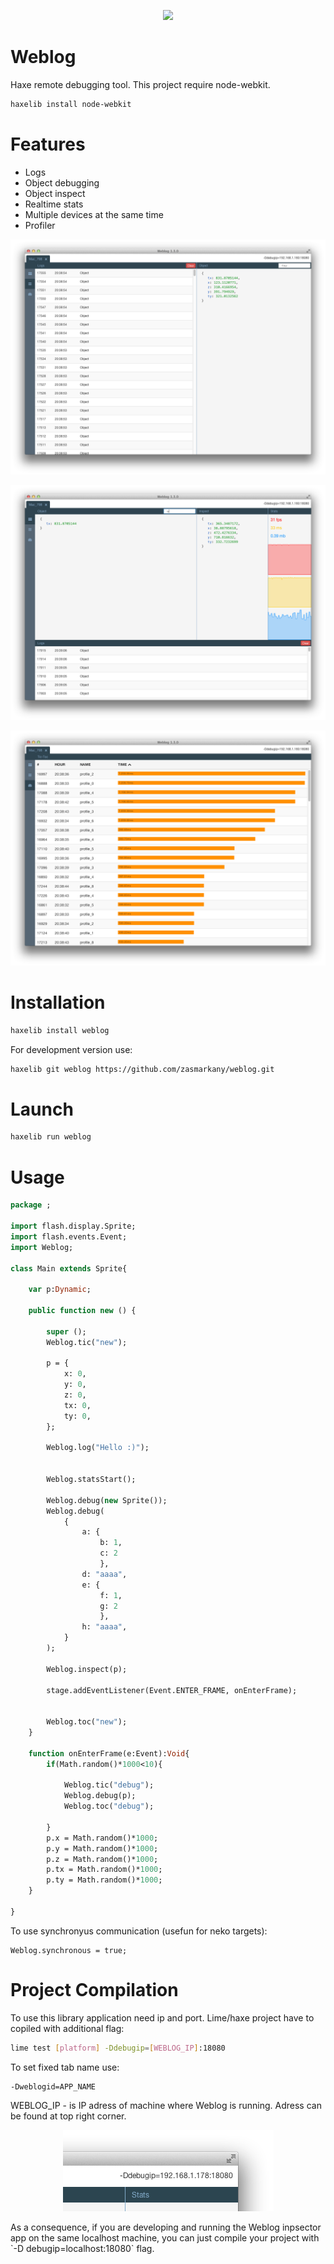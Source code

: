 <p align="center"><img src="webloglogo.png"/></p>

Weblog
============

Haxe remote debugging tool.
This project require node-webkit.
```sh
haxelib install node-webkit
```



Features
=========
- Logs
- Object debugging
- Object inspect
- Realtime stats
- Multiple devices at the same time
- Profiler
<p align="center"><img src="full.png"/></p>
<p align="center"><img src="simple.png"/></p>
<p align="center"><img src="tictoc.png"/></p>



Installation
=========
```sh
haxelib install weblog
```

For development version use:
```sh
haxelib git weblog https://github.com/zasmarkany/weblog.git
```



Launch
=========
```sh
haxelib run weblog
```


Usage
=========
```haxe
package ;

import flash.display.Sprite;
import flash.events.Event;
import Weblog;

class Main extends Sprite{

    var p:Dynamic;

    public function new () {

        super ();
        Weblog.tic("new");
		
		p = {
			x: 0,
			y: 0,
			z: 0,
			tx: 0,
			ty: 0,
		};
		
        Weblog.log("Hello :)");

		
        Weblog.statsStart();

        Weblog.debug(new Sprite());
        Weblog.debug(
			{
				a: {
					b: 1, 
					c: 2
					}, 
				d: "aaaa",
				e: {
					f: 1, 
					g: 2
					}, 
				h: "aaaa",
			}
		);

        Weblog.inspect(p);

        stage.addEventListener(Event.ENTER_FRAME, onEnterFrame);


        Weblog.toc("new");
    }

    function onEnterFrame(e:Event):Void{
		if(Math.random()*1000<10){

	        Weblog.tic("debug");
			Weblog.debug(p);
	        Weblog.toc("debug");

		}
        p.x = Math.random()*1000;
        p.y = Math.random()*1000;
        p.z = Math.random()*1000;
        p.tx = Math.random()*1000;
        p.ty = Math.random()*1000;
    }

}
```

To use synchronyus communication (usefun for neko targets):
```
Weblog.synchronous = true;
```


Project Compilation
=========
To use this library application need ip and port. 
Lime/haxe project have to copiled with additional flag:
```sh
lime test [platform] -Ddebugip=[WEBLOG_IP]:18080
```

To set fixed tab name use:
```
-Dweblogid=APP_NAME
```

WEBLOG_IP - is IP adress of machine where Weblog is running. Adress can be found at top right corner.
<p align="center"><img src="ip.png"/></p>
As a consequence, if you are developing and running the Weblog inpsector app on the same localhost machine, you can just compile your project with `-D debugip=localhost:18080` flag.

